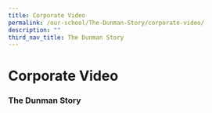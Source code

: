 ```yaml
---
title: Corporate Video
permalink: /our-school/The-Dunman-Story/corporate-video/
description: ""
third_nav_title: The Dunman Story
---
```

# Corporate Video

### The Dunman Story
